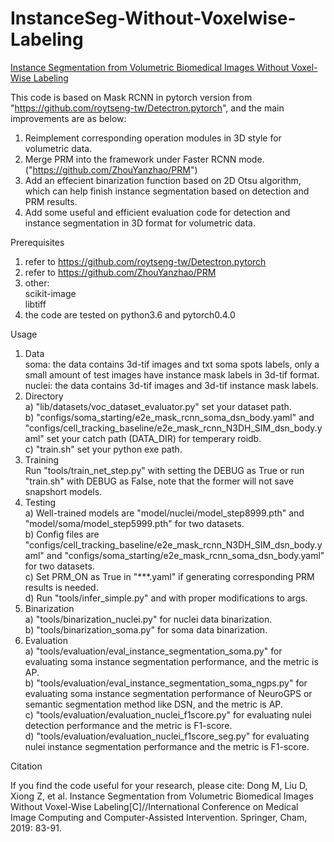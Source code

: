 # InstanceSeg-Without-Voxelwise-Labeling
[Instance Segmentation from Volumetric Biomedical Images Without Voxel-Wise Labeling](https://link_springer.gg363.site/chapter/10.1007/978-3-030-32245-8_10)

This code is based on Mask RCNN in pytorch version from "https://github.com/roytseng-tw/Detectron.pytorch", and the main improvements are as below:  
1) Reimplement corresponding operation modules in 3D style for volumetric data.  
2) Merge PRM into the framework under Faster RCNN mode. ("https://github.com/ZhouYanzhao/PRM")  
3) Add an effecient binarization function based on 2D Otsu algorithm, which can help finish instance segmentation based on detection and PRM results.   
4) Add some useful and efficient evaluation code for detection and instance segmentation in 3D format for volumetric data.  

Prerequisites  

1) refer to https://github.com/roytseng-tw/Detectron.pytorch  
2) refer to https://github.com/ZhouYanzhao/PRM  
3) other:  
         scikit-image  
         libtiff  
4) the code are tested on python3.6 and pytorch0.4.0  

Usage  

1) Data  
   soma: the data contains 3d-tif images and txt soma spots labels, only a small amount of test images have instance mask labels in 3d-tif format.  
   nuclei: the data contains 3d-tif images and 3d-tif instance mask labels.  
2) Directory  
   a) "lib/datasets/voc_dataset_evaluator.py" set your dataset path.  
   b) "configs/soma_starting/e2e_mask_rcnn_soma_dsn_body.yaml" and "configs/cell_tracking_baseline/e2e_mask_rcnn_N3DH_SIM_dsn_body.yaml" set your catch path (DATA_DIR) for temperary roidb.  
   c) "train.sh" set your python exe path.  
3) Training  
   Run "tools/train_net_step.py" with setting the DEBUG as True or run "train.sh" with DEBUG as False, note that the former will not save snapshort models.  
4) Testing  
   a) Well-trained models are "model/nuclei/model_step8999.pth" and "model/soma/model_step5999.pth" for two datasets.  
   b) Config files are "configs/cell_tracking_baseline/e2e_mask_rcnn_N3DH_SIM_dsn_body.yaml" and "configs/soma_starting/e2e_mask_rcnn_soma_dsn_body.yaml" for two datasets.  
   c) Set PRM_ON as True in "***.yaml" if generating corresponding PRM results is needed.  
   d) Run "tools/infer_simple.py" and with proper modifications to args.  
5) Binarization  
   a) "tools/binarization_nuclei.py" for nuclei data binarization.  
   b) "tools/binarization_soma.py" for soma data binarization.  
6) Evaluation  
   a) "tools/evaluation/eval_instance_segmentation_soma.py" for evaluating soma instance segmentation performance, and the metric is AP.  
   b) "tools/evaluation/eval_instance_segmentation_soma_ngps.py" for evaluating soma instance segmentation performance of NeuroGPS or semantic segmentation method like DSN, and the metric is AP.  
   c) "tools/evaluation/evaluation_nuclei_f1score.py" for evaluating nulei detection performance and the metric is F1-score.   
   d) "tools/evaluation/evaluation_nuclei_f1score_seg.py" for evaluating nulei instance segmentation performance and the metric is F1-score.  

Citation

If you find the code useful for your research, please cite: 
Dong M, Liu D, Xiong Z, et al. Instance Segmentation from Volumetric Biomedical Images Without Voxel-Wise Labeling[C]//International Conference on Medical Image Computing and Computer-Assisted Intervention. Springer, Cham, 2019: 83-91.
